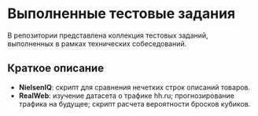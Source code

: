 # Выполненные тестовые задания

В репозитории представлена коллекция тестовых заданий, выполненных в рамках технических собеседований.

## Краткое описание
* **NielsenIQ**: скрипт для сравнения нечетких строк описаний товаров.
* **RealWeb**: изучение датасета о трафике hh.ru; прогнозирование трафика на будущее; скрипт расчета вероятности бросков кубиков.
